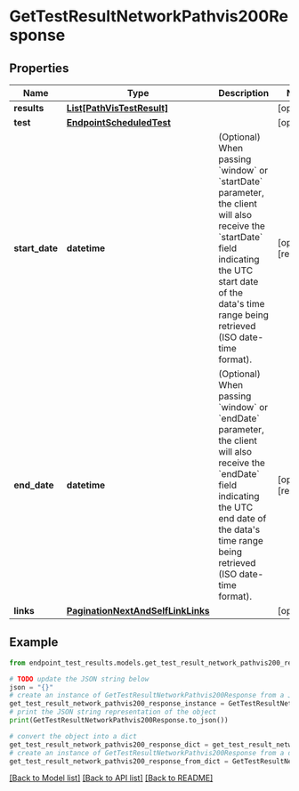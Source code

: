 # GetTestResultNetworkPathvis200Response


## Properties

Name | Type | Description | Notes
------------ | ------------- | ------------- | -------------
**results** | [**List[PathVisTestResult]**](PathVisTestResult.md) |  | [optional] 
**test** | [**EndpointScheduledTest**](EndpointScheduledTest.md) |  | [optional] 
**start_date** | **datetime** | (Optional) When passing &#x60;window&#x60; or &#x60;startDate&#x60; parameter,  the client will also receive the &#x60;startDate&#x60; field indicating the UTC start date of the data&#39;s time range being retrieved  (ISO date-time format). | [optional] [readonly] 
**end_date** | **datetime** | (Optional) When passing &#x60;window&#x60; or &#x60;endDate&#x60; parameter,  the client will also receive the &#x60;endDate&#x60; field indicating the UTC end date of the data&#39;s time range being retrieved  (ISO date-time format). | [optional] [readonly] 
**links** | [**PaginationNextAndSelfLinkLinks**](PaginationNextAndSelfLinkLinks.md) |  | [optional] 

## Example

```python
from endpoint_test_results.models.get_test_result_network_pathvis200_response import GetTestResultNetworkPathvis200Response

# TODO update the JSON string below
json = "{}"
# create an instance of GetTestResultNetworkPathvis200Response from a JSON string
get_test_result_network_pathvis200_response_instance = GetTestResultNetworkPathvis200Response.from_json(json)
# print the JSON string representation of the object
print(GetTestResultNetworkPathvis200Response.to_json())

# convert the object into a dict
get_test_result_network_pathvis200_response_dict = get_test_result_network_pathvis200_response_instance.to_dict()
# create an instance of GetTestResultNetworkPathvis200Response from a dict
get_test_result_network_pathvis200_response_from_dict = GetTestResultNetworkPathvis200Response.from_dict(get_test_result_network_pathvis200_response_dict)
```
[[Back to Model list]](../README.md#documentation-for-models) [[Back to API list]](../README.md#documentation-for-api-endpoints) [[Back to README]](../README.md)


